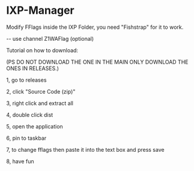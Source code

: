 # IXP-Manager
Modify FFlags inside the IXP Folder, you need "Fishstrap" for it to work.

-- use channel Z1WAFlag (optional)

Tutorial on how to download:

(PS DO NOT DOWNLOAD THE ONE IN THE MAIN ONLY DOWNLOAD THE ONES IN RELEASES.) 

1, go to releases


2, click "Source Code (zip)"


3, right click and extract all


4, double click dist


5, open the application


6, pin to taskbar


7, to change fflags then paste it into the text box and press save


8, have fun
